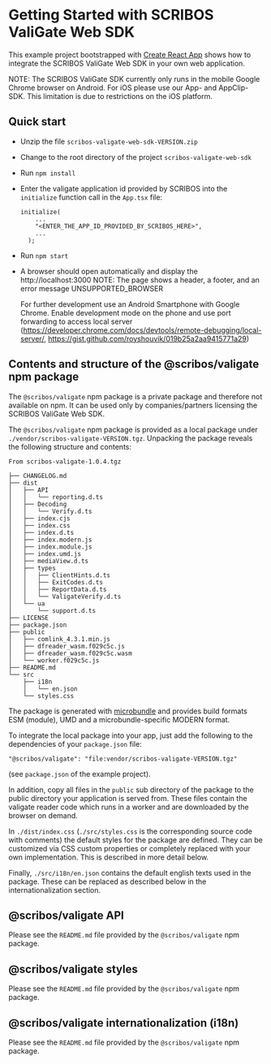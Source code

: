 # Getting Started with SCRIBOS ValiGate Web SDK

This example project bootstrapped with [Create React App](https://github.com/facebook/create-react-app) shows how to integrate the SCRIBOS ValiGate Web SDK in your own web application.

NOTE: The SCRIBOS ValiGate SDK currently only runs in the mobile Google Chrome browser on Android. For iOS please use our App- and AppClip-SDK. This limitation is due to restrictions on the iOS platform.

## Quick start

- Unzip the file `scribos-valigate-web-sdk-VERSION.zip`
- Change to the root directory of the project `scribos-valigate-web-sdk`
- Run `npm install`
- Enter the valigate application id provided by SCRIBOS into the `initialize` function call in the `App.tsx` file:

  ```
  initialize(
      ...
      "<ENTER_THE_APP_ID_PROVIDED_BY_SCRIBOS_HERE>",
      ...
    );
  ```

- Run `npm start`
- A browser should open automatically and display the http://localhost:3000
  NOTE: The page shows a header, a footer, and an error message UNSUPPORTED_BROWSER

  For further development use an Android Smartphone with Google Chrome.
  Enable development mode on the phone and use port forwarding to access local server
  (https://developer.chrome.com/docs/devtools/remote-debugging/local-server/,
  https://gist.github.com/royshouvik/019b25a2aa9415771a29)

## Contents and structure of the @scribos/valigate npm package

The `@scribos/valigate` npm package is a private package and therefore not available on npm.
It can be used only by companies/partners licensing the SCRIBOS ValiGate Web SDK.

The `@scribos/valigate` npm package is provided as a local package under `./vendor/scribos-valigate-VERSION.tgz`. Unpacking the package reveals the following structure and contents:

```
From scribos-valigate-1.0.4.tgz

├── CHANGELOG.md
├── dist
│   ├── API
│   │   └── reporting.d.ts
│   ├── Decoding
│   │   └── Verify.d.ts
│   ├── index.cjs
│   ├── index.css
│   ├── index.d.ts
│   ├── index.modern.js
│   ├── index.module.js
│   ├── index.umd.js
│   ├── mediaView.d.ts
│   ├── types
│   │   ├── ClientHints.d.ts
│   │   ├── ExitCodes.d.ts
│   │   ├── ReportData.d.ts
│   │   └── ValigateVerify.d.ts
│   └── ua
│       └── support.d.ts
├── LICENSE
├── package.json
├── public
│   ├── comlink_4.3.1.min.js
│   ├── dfreader_wasm.f029c5c.js
│   ├── dfreader_wasm.f029c5c.wasm
│   └── worker.f029c5c.js
├── README.md
└── src
    ├── i18n
    │   └── en.json
    └── styles.css
```

The package is generated with [microbundle](https://github.com/developit/microbundle) and provides build formats ESM (module), UMD and a microbundle-specific MODERN format.

To integrate the local package into your app, just add the following to the dependencies of your `package.json` file:

`"@scribos/valigate": "file:vendor/scribos-valigate-VERSION.tgz"`

(see `package.json` of the example project).

In addition, copy all files in the `public` sub directory of the package to the public directory your application is served from. These files contain the valigate reader code which runs in a worker and are downloaded by the browser on demand.

In `./dist/index.css` (`./src/styles.css` is the corresponding source code with comments) the default styles for the package are defined. They can be customized via CSS custom properties or completely replaced with your own implementation. This is described in more detail below.

Finally, `./src/i18n/en.json` contains the default english texts used in the package.
These can be replaced as described below in the internationalization section.

## @scribos/valigate API

Please see the `README.md` file provided by the `@scribos/valigate` npm package.

## @scribos/valigate styles

Please see the `README.md` file provided by the `@scribos/valigate` npm package.

## @scribos/valigate internationalization (i18n)

Please see the `README.md` file provided by the `@scribos/valigate` npm package.
